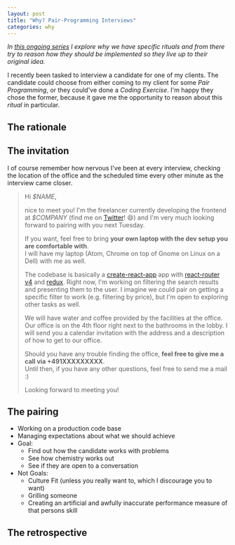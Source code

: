 ```yaml
---
layout: post
title: "Why? Pair-Programming Interviews"
categories: why
---
```


_In [this ongoing series](/) I explore why we have specific rituals and from there try to reason how they should be implemented so they live up to their original idea._

I recently been tasked to interview a candidate for one of my clients. The candidate could choose from either coming to my client for some *Pair Programming*, or they could've done a *Coding Exercise*.
I'm happy they chose the former, because it gave me the opportunity to reason about this *ritual* in particular.

## The rationale

## The invitation

I of course remember how nervous I've been at every interview, checking the location of the office and the scheduled time every other minute as the interview came closer.

> Hi _$NAME_,
>
> nice to meet you! I'm the freelancer currently developing the frontend at _$COMPANY_ (find me on [Twitter](https://twitter.com/rradczewski)! 😄) and I'm very much looking forward to pairing with you next Tuesday.
>
> If you want, feel free to bring **your own laptop with the dev setup you are comfortable with**.  
> I will have my laptop (Atom, Chrome on top of Gnome on Linux on a Dell) with me as well.
>  
> The codebase is basically a [create-react-app](https://github.com/facebookincubator/create-react-app) app with [react-router v4](https://github.com/ReactTraining/react-router/) and [redux](http://redux.js.org/). Right now, I'm working on filtering the search results and presenting them to the user. I imagine we could pair on getting a specific filter to work (e.g. filtering by price), but I'm open to exploring other tasks as well.
>
> We will have water and coffee provided by the facilities at the office. Our office is on the 4th floor right next to the bathrooms in the lobby.
> I will send you a calendar invitation with the address and a description of how to get to our office.
>  
> Should you have any trouble finding the office, **feel free to give me a call via +491XXXXXXXXX**.  
> Until then, if you have any other questions, feel free to send me a mail :)
>
> Looking forward to meeting you!

## The pairing

- Working on a production code base
- Managing expectations about what we should achieve
- Goal:
  - Find out how the candidate works with problems
  - See how chemistry works out
  - See if they are open to a conversation
- Not Goals:
  - Culture Fit (unless you really want to, which I discourage you to want)
  - Grilling someone
  - Creating an artificial and awfully inaccurate performance measure of that persons skill

## The retrospective
